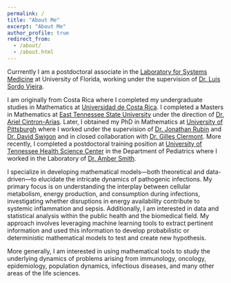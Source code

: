 ```yaml
---
permalink: /
title: "About Me"
excerpt: "About Me"
author_profile: true
redirect_from: 
  - /about/
  - /about.html
---
```

<!---![mypic](https://ivanrazu.github.io/images/profile_pic.png)---> 

Currrently I am a postdoctoral associate in the [Laboratory for Systems Medicine](https://systemsmedicine.pulmonary.medicine.ufl.edu/)
 at University of Florida, working under the supervision of [Dr. Luis Sordo Vieira](https://directory.ufhealth.org/sordo-vieira-luis).
 
I am originally from Costa Rica where I completed my undergraduate studies in Mathematics at [Universidad de Costa Rica](https://www.ucr.ac.cr/). I completed a Masters in Mathematics at [East Tennessee State University](http://www.etsu.edu/ehome/) under the direction of [Dr. Ariel Cintron-Arias](http://faculty.etsu.edu/cintronarias/).  Later, I obtained my PhD in Mathematics at [University of Pittsburgh](https://www.mathematics.pitt.edu/) where I worked under the supervision of [Dr. Jonathan Rubin](https://www.mathematics.pitt.edu/people/jonathan-rubin) and [Dr. David Swigon](https://www.mathematics.pitt.edu/people/david-swigon) and in closed collaboration with [Dr. Gilles Clermont](https://mirm-pitt.net/staff/gilles-clermont-md/). More recently, I completed a postdoctoral training position  at [University of Tennessee Health Science Center](https://www.uthsc.edu/) in the Department of Pediatrics where I worked in the Laboratory of [Dr. Amber Smith](https://ambersmithlab.com/). 

I specialize in developing mathematical models—both theoretical and data-driven—to elucidate the intricate dynamics of pathogenic infections. My primary focus is on understanding the interplay between cellular metabolism, energy production, and consumption during infections, investigating whether disruptions in energy availability contribute to systemic inflammation and sepsis. Additionally, I am interested in data and statistical analysis within the public health and the biomedical field. My approach involves leveraging machine learning tools to extract pertinent information and used this information to develop probabilistic or deterministic mathematical models to test and create new hypothesis. 

More generally, I am interested in using mathematical tools to study the underlying dynamics of problems arising from immunology, oncology, epidemiology, population dynamics, infectious diseases, and many other areas of the life sciences. 








